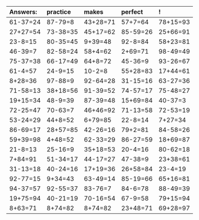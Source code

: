 | Answers: | practice | makes | perfect | ! |
| :--- | :--- | :--- | :--- | :--- |
| 61-37=24 | 87-79=8 | 43+28=71 | 57+7=64 | 78+15=93 | 
| 27+27=54 | 73-38=35 | 45+17=62 | 85-59=26 | 25+66=91 | 
| 23-8=15 | 80-35=45 | 9+39=48 | 92-8=84 | 58+23=81 | 
| 46-39=7 | 82-58=24 | 58+4=62 | 2+69=71 | 98-49=49 | 
| 75-37=38 | 66-17=49 | 64+8=72 | 45-36=9 | 93-26=67 | 
| 61-4=57 | 24-9=15 | 10-2=8 | 55+28=83 | 17+44=61 | 
| 8+28=36 | 97-88=9 | 92-64=28 | 31-15=16 | 63-27=36 | 
| 71-58=13 | 38+18=56 | 91-39=52 | 74-57=17 | 75-48=27 | 
| 19+15=34 | 48-9=39 | 87-39=48 | 15+69=84 | 40-37=3 | 
| 72-25=47 | 70-63=7 | 46+46=92 | 71-13=58 | 72-53=19 | 
| 53-24=29 | 44+8=52 | 6+79=85 | 22-8=14 | 7+27=34 | 
| 86-69=17 | 28+57=85 | 42-26=16 | 79+2=81 | 84-58=26 | 
| 59+39=98 | 4+48=52 | 62-33=29 | 86-27=59 | 18+69=87 | 
| 21-8=13 | 25-16=9 | 35+18=53 | 20-4=16 | 80-62=18 | 
| 7+84=91 | 51-34=17 | 44-17=27 | 47-38=9 | 23+38=61 | 
| 31-13=18 | 40-24=16 | 17+19=36 | 26+58=84 | 23-4=19 | 
| 92-77=15 | 9+34=43 | 63-49=14 | 85-19=66 | 65+16=81 | 
| 94-37=57 | 92-55=37 | 83-76=7 | 84-6=78 | 88-49=39 | 
| 19+75=94 | 40-21=19 | 70-16=54 | 67-9=58 | 79+15=94 | 
| 8+63=71 | 8+74=82 | 8+74=82 | 23+48=71 | 69+28=97 | 
